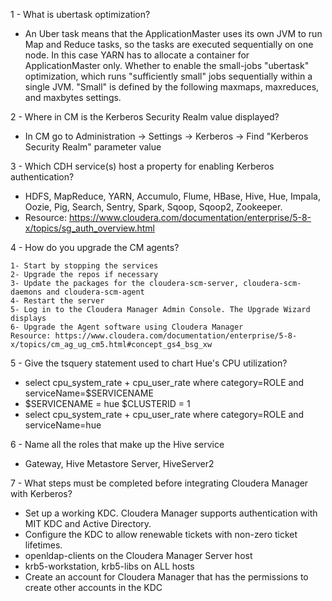 1 - What is ubertask optimization?
- An Uber task means that the ApplicationMaster uses its own JVM to run Map and Reduce tasks, so the tasks are executed sequentially on one node. In this case YARN has to allocate a container for ApplicationMaster only. Whether to enable the small-jobs "ubertask" optimization, which runs "sufficiently small" jobs sequentially within a single JVM. "Small" is defined by the following maxmaps, maxreduces, and maxbytes settings. 

2 - Where in CM is the Kerberos Security Realm value displayed?
- In CM go to Administration -> Settings -> Kerberos -> Find "Kerberos Security Realm" parameter value

3 - Which CDH service(s) host a property for enabling Kerberos authentication?
- HDFS, MapReduce, YARN, Accumulo, Flume, HBase, Hive, Hue, Impala, Oozie, Pig, Search, Sentry, Spark, Sqoop, Sqoop2, Zookeeper.
- Resource: https://www.cloudera.com/documentation/enterprise/5-8-x/topics/sg_auth_overview.html

4 - How do you upgrade the CM agents?
```
1- Start by stopping the services
2- Upgrade the repos if necessary
3- Update the packages for the cloudera-scm-server, cloudera-scm-daemons and cloudera-scm-agent
4- Restart the server
5- Log in to the Cloudera Manager Admin Console. The Upgrade Wizard displays
6- Upgrade the Agent software using Cloudera Manager
Resource: https://www.cloudera.com/documentation/enterprise/5-8-x/topics/cm_ag_ug_cm5.html#concept_gs4_bsg_xw
```

5 - Give the tsquery statement used to chart Hue's CPU utilization?
- select cpu_system_rate + cpu_user_rate where category=ROLE and serviceName=$SERVICENAME
- $SERVICENAME = hue  $CLUSTERID = 1
- select cpu_system_rate + cpu_user_rate where category=ROLE and serviceName=hue

6 - Name all the roles that make up the Hive service
- Gateway, Hive Metastore Server, HiveServer2

7 - What steps must be completed before integrating Cloudera Manager with Kerberos?
- Set up a working KDC. Cloudera Manager supports authentication with MIT KDC and Active Directory.
- Configure the KDC to allow renewable tickets with non-zero ticket lifetimes. 
- openldap-clients on the Cloudera Manager Server host
- krb5-workstation, krb5-libs on ALL hosts
- Create an account for Cloudera Manager that has the permissions to create other accounts in the KDC
